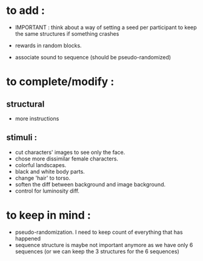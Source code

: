 # to add : 

- IMPORTANT : think about a way of setting a seed per participant to keep the same structures if something crashes

- rewards in random blocks. 
- associate sound to sequence (should be pseudo-randomized)

# to complete/modify :

## structural
- more instructions


## stimuli :
- cut characters' images to see only the face.
- chose more dissimilar female characters. 
- colorful landscapes. 
- black and white body parts. 
- change 'hair' to torso. 
- soften the diff between background and image background.
- control for luminosity diff. 


# to keep in mind :

- pseudo-randomization. I need to keep count of everything that has happened
- sequence structure is maybe not important anymore as we have only 6 sequences (or we can keep the 3 structures for the 6 sequences)